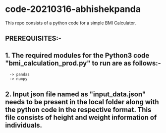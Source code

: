 # code-20210316-abhishekpanda
This repo consists of a python code for a simple BMI Calculator. 

PREREQUISITES:-
----------------
## 1. The required modules for the Python3 code "bmi_calculation_prod.py" to run are as follows:-
      -> pandas 
      -> numpy
      
## 2. Input json file named as "input_data.json" needs to be present in the local folder along with the python code in the respective format. This file consists of height and weight information of individuals. 
